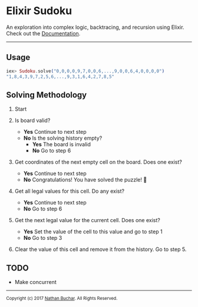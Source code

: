 # Elixir Sudoku

An exploration into complex logic, backtracing, and recursion using Elixir. Check out the [Documentation](http://nathanbuchar.github.io/elixir-sudoku).


***

## Usage

```elixir
iex> Sudoku.solve("0,0,0,0,9,7,0,0,6,...,9,0,0,6,4,0,0,0,0")
"1,8,4,3,9,7,2,5,6,...,9,3,1,6,4,2,7,8,5"
```

## Solving Methodology

1. Start

2. Is board valid?
   - **Yes** Continue to next step
   - **No** Is the solving history empty?
      - **Yes** The board is invalid
      - **No** Go to step 6

3. Get coordinates of the next empty cell on the board. Does one exist?
   - **Yes** Continue to next step
   - **No** Congratulations! You have solved the puzzle! :tada:

4. Get all legal values for this cell. Do any exist?
   - **Yes** Continue to next step
   - **No** Go to step 6

5. Get the next legal value for the current cell. Does one exist?
   - **Yes** Set the value of the cell to this value and go to step 1
   - **No** Go to step 3

6. Clear the value of this cell and remove it from the history. Go to step 5.


## TODO

* Make concurrent


***


<small>Copyright (c) 2017 [Nathan Buchar](mailto:hello@nathanbuchar.com). All Rights Reserved.</small>
